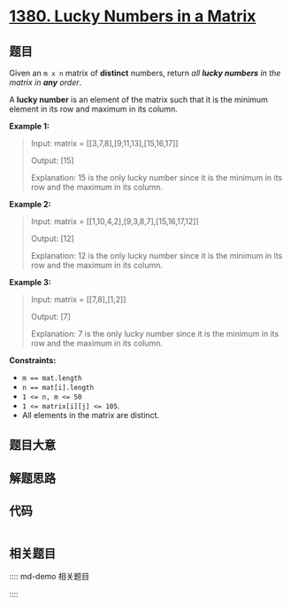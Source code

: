 # [1380. Lucky Numbers in a Matrix](https://leetcode.com/problems/lucky-numbers-in-a-matrix)

## 题目

Given an `m x n` matrix of **distinct** numbers, return _all **lucky numbers**
in the matrix in **any** order_.

A **lucky number** is an element of the matrix such that it is the minimum
element in its row and maximum in its column.



**Example 1:**

> Input: matrix = [[3,7,8],[9,11,13],[15,16,17]]
> 
> Output: [15]
> 
> Explanation: 15 is the only lucky number since it is the minimum in its row and the maximum in its column.

**Example 2:**

> Input: matrix = [[1,10,4,2],[9,3,8,7],[15,16,17,12]]
> 
> Output: [12]
> 
> Explanation: 12 is the only lucky number since it is the minimum in its row and the maximum in its column.

**Example 3:**

> Input: matrix = [[7,8],[1,2]]
> 
> Output: [7]
> 
> Explanation: 7 is the only lucky number since it is the minimum in its row and the maximum in its column.

**Constraints:**

  * `m == mat.length`
  * `n == mat[i].length`
  * `1 <= n, m <= 50`
  * `1 <= matrix[i][j] <= 105`.
  * All elements in the matrix are distinct.


## 题目大意

## 解题思路

## 代码

```javascript

```

## 相关题目

:::: md-demo 相关题目

::::

